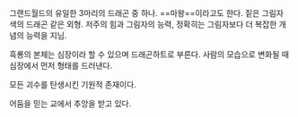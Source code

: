 그랜드월드의 유일한 3마리의 드래곤 중 하나. ==마왕==이라고도 한다.
짙은 그림자 색의 드래곤 같은 외형.
저주의 힘과 그림자의 능력, 정확히는 그림자보다 더 복잡한 개념의 능력을 지님.

흑룡의 본체는 심장이라 할 수 있으며 드래곤하트로 부른다. 사람의 모습으로 변화될 때 심장에서 먼저 형태를 드러낸다.

모든 괴수를 탄생시킨 기원적 존재이다.

어둠을 믿는 교에서 추앙을 받고 있다.

​